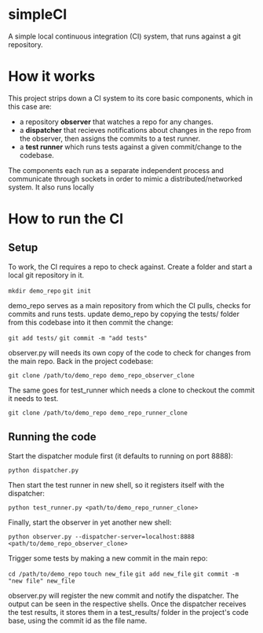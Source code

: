 # simpleCI
A simple local continuous integration (CI) system, that runs against a git repository.

# How it works
This project strips down a CI system to its core basic components, which in this case are:
- a repository **observer** that watches a repo for any changes.
- a **dispatcher** that recieves notifications about changes in the repo from the observer, then assigns the commits to a test runner.
- a **test runner** which runs tests against a given commit/change to the codebase.

The components each run as a separate independent process and communicate through sockets in order to mimic a distributed/networked system. It also runs locally 

# How to run the CI
## Setup
To work, the CI requires a repo to check against. Create a folder and start a local git repository in it.

`mkdir demo_repo`
`git init`

demo_repo serves as a main repository from which the CI pulls, checks for commits and runs tests.
update demo_repo by copying the tests/ folder from this codebase into it then commit the change:

`git add tests/`
`git commit -m "add tests"`

observer.py will needs its own copy of the code to check for changes from the main repo. Back in the project codebase: 

`git clone /path/to/demo_repo demo_repo_observer_clone`

The same goes for test_runner which needs a clone to checkout the commit it needs to test.

`git clone /path/to/demo_repo demo_repo_runner_clone`

## Running the code
Start the dispatcher module first (it defaults to running on port 8888):

`python dispatcher.py`

Then start the test runner in new shell, so it registers itself with the dispatcher:

`python test_runner.py <path/to/demo_repo_runner_clone>`

Finally, start the observer in yet another new shell:

`python observer.py --dispatcher-server=localhost:8888 <path/to/demo_repo_observer_clone>`

Trigger some tests by making a new commit in the main repo:

`cd /path/to/demo_repo`
`touch new_file`
`git add new_file`
`git commit -m "new file" new_file`

observer.py will register the new commit and notify the dispatcher. The output can be seen in the respective shells. Once the dispatcher receives the test results, it stores them in a test_results/ folder in the project's code base, using the commit id as the file name.
